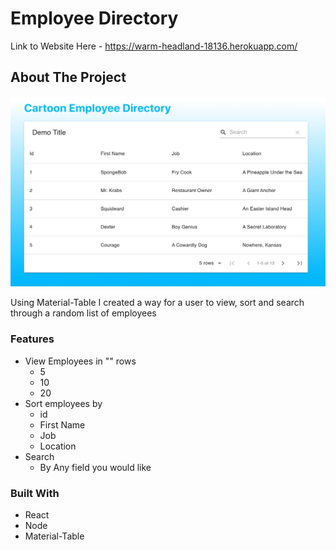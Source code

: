 # Employee Directory

Link to Website Here - https://warm-headland-18136.herokuapp.com/

## About The Project

![](./public/images/Directory.png)

Using Material-Table I created a way for a user to view, sort and search through a random list of employees


### Features
* View Employees in "" rows
    * 5
    * 10
    * 20
* Sort employees by
    * id
    * First Name
    * Job
    * Location
* Search
    * By Any field you would like


### Built With

* React
* Node
* Material-Table




